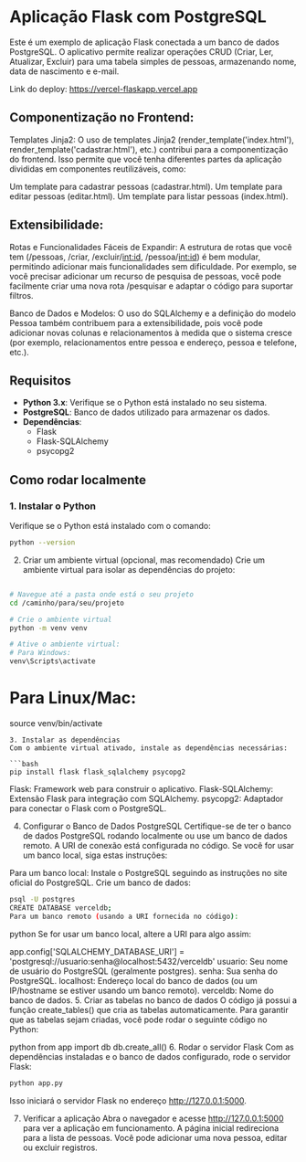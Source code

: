 # Aplicação Flask com PostgreSQL

Este é um exemplo de aplicação Flask conectada a um banco de dados PostgreSQL. O aplicativo permite realizar operações CRUD (Criar, Ler, Atualizar, Excluir) para uma tabela simples de pessoas, armazenando nome, data de nascimento e e-mail.

Link do deploy:
https://vercel-flaskapp.vercel.app

## Componentização no Frontend:
Templates Jinja2: O uso de templates Jinja2 (render_template('index.html'), render_template('cadastrar.html'), etc.) contribui para a componentização do frontend. Isso permite que você tenha diferentes partes da aplicação divididas em componentes reutilizáveis, como:

Um template para cadastrar pessoas (cadastrar.html).
Um template para editar pessoas (editar.html).
Um template para listar pessoas (index.html).

## Extensibilidade:
Rotas e Funcionalidades Fáceis de Expandir: A estrutura de rotas que você tem (/pessoas, /criar, /excluir/<int:id>, /pessoa/<int:id>) é bem modular, permitindo adicionar mais funcionalidades sem dificuldade. Por exemplo, se você precisar adicionar um recurso de pesquisa de pessoas, você pode facilmente criar uma nova rota /pesquisar e adaptar o código para suportar filtros.

Banco de Dados e Modelos: O uso do SQLAlchemy e a definição do modelo Pessoa também contribuem para a extensibilidade, pois você pode adicionar novas colunas e relacionamentos à medida que o sistema cresce (por exemplo, relacionamentos entre pessoa e endereço, pessoa e telefone, etc.).

## Requisitos

- **Python 3.x**: Verifique se o Python está instalado no seu sistema.
- **PostgreSQL**: Banco de dados utilizado para armazenar os dados.
- **Dependências**:
  - Flask
  - Flask-SQLAlchemy
  - psycopg2

## Como rodar localmente

### 1. Instalar o Python
Verifique se o Python está instalado com o comando:

```bash
python --version
```
2. Criar um ambiente virtual (opcional, mas recomendado)
Crie um ambiente virtual para isolar as dependências do projeto:

```bash

# Navegue até a pasta onde está o seu projeto
cd /caminho/para/seu/projeto
```
```bash
# Crie o ambiente virtual
python -m venv venv
```
```bash
# Ative o ambiente virtual:
# Para Windows:
venv\Scripts\activate
```
# Para Linux/Mac:
source venv/bin/activate
```
3. Instalar as dependências
Com o ambiente virtual ativado, instale as dependências necessárias:

```bash
pip install flask flask_sqlalchemy psycopg2
```
Flask: Framework web para construir o aplicativo.
Flask-SQLAlchemy: Extensão Flask para integração com SQLAlchemy.
psycopg2: Adaptador para conectar o Flask com o PostgreSQL.

4. Configurar o Banco de Dados PostgreSQL
Certifique-se de ter o banco de dados PostgreSQL rodando localmente ou use um banco de dados remoto. A URI de conexão está configurada no código. Se você for usar um banco local, siga estas instruções:

Para um banco local:
Instale o PostgreSQL seguindo as instruções no site oficial do PostgreSQL.
Crie um banco de dados:
```bash
psql -U postgres
CREATE DATABASE verceldb;
Para um banco remoto (usando a URI fornecida no código):
```

python
Se for usar um banco local, altere a URI para algo assim:

app.config['SQLALCHEMY_DATABASE_URI'] = 'postgresql://usuario:senha@localhost:5432/verceldb'
usuario: Seu nome de usuário do PostgreSQL (geralmente postgres).
senha: Sua senha do PostgreSQL.
localhost: Endereço local do banco de dados (ou um IP/hostname se estiver usando um banco remoto).
verceldb: Nome do banco de dados.
5. Criar as tabelas no banco de dados
O código já possui a função create_tables() que cria as tabelas automaticamente. Para garantir que as tabelas sejam criadas, você pode rodar o seguinte código no Python:

python
from app import db
db.create_all()
6. Rodar o servidor Flask
Com as dependências instaladas e o banco de dados configurado, rode o servidor Flask:

```bash
python app.py
```
Isso iniciará o servidor Flask no endereço http://127.0.0.1:5000.

7. Verificar a aplicação
Abra o navegador e acesse http://127.0.0.1:5000 para ver a aplicação em funcionamento. A página inicial redireciona para a lista de pessoas. Você pode adicionar uma nova pessoa, editar ou excluir registros.
